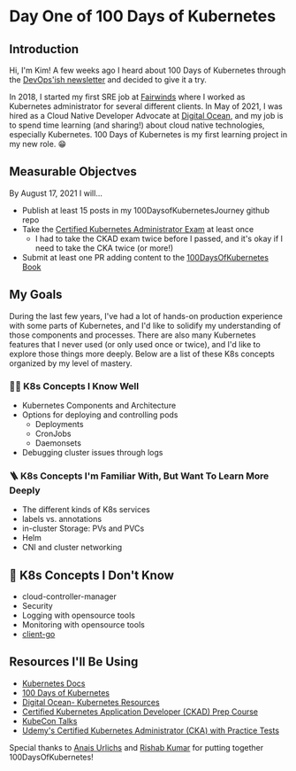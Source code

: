 # Day One of 100 Days of Kubernetes 

## Introduction

Hi, I'm Kim! A few weeks ago I heard about 100 Days of Kubernetes through the [DevOps'ish newsletter](https://devopsish.com/216/) and decided to give it a try. 

In 2018, I started my first SRE job at [Fairwinds](https://www.fairwinds.com/) where I worked as Kubernetes administrator for several different clients. In May of 2021, I was hired as a Cloud Native Developer Advocate at [Digital Ocean](https://www.digitalocean.com/), and my job is to spend time learning (and sharing!) about cloud native technologies, especially Kubernetes. 100 Days of Kubernetes is my first learning project in my new role. 😁

## Measurable Objectves 

By August 17, 2021 I will... 
* Publish at least 15 posts in my 100DaysofKubernetesJourney github repo 
* Take the [Certified Kubernetes Administrator Exam](https://www.cncf.io/certification/cka/) at least once 
    * I had to take the CKAD exam twice before I passed, and it's okay if I need to take the CKA twice (or more!)
* Submit at least one PR adding content to the [100DaysOfKubernetes Book](https://github.com/100daysofkubernetes/100DaysOfKubernetes)

## My Goals 

During the last few years, I've had a lot of hands-on production experience with some parts of Kubernetes, and I'd like to solidify my understanding of those components and processes. There are also many Kubernetes features that I never used (or only used once or twice), and I'd like to explore those things more deeply. Below are a list of these K8s concepts organized by my level of mastery. 

### 💪🏻 K8s Concepts I Know Well 
* Kubernetes Components and Architecture 
* Options for deploying and controlling pods
    * Deployments
    * CronJobs 
    * Daemonsets
* Debugging cluster issues through logs 

### 🪜 K8s Concepts I'm Familiar With, But Want To Learn More Deeply  
* The different kinds of K8s services 
* labels vs. annotations 
* in-cluster Storage: PVs and PVCs 
* Helm 
* CNI and cluster networking 

## 🐣 K8s Concepts I Don't Know 
* cloud-controller-manager 
* Security 
* Logging with opensource tools 
* Monitoring with opensource tools 
* [client-go](https://github.com/kubernetes/client-go)

## Resources I'll Be Using 
* [Kubernetes Docs](https://kubernetes.io/)
* [100 Days of Kubernetes](https://100daysofkubernetes.io/overview.html)
* [Digital Ocean- Kubernetes Resources](https://www.digitalocean.com/community/tags/kubernetes)
* [Certified Kubernetes Application Developer (CKAD) Prep Course](https://github.com/bmuschko/ckad-prep) 
* [KubeCon Talks](https://www.youtube.com/channel/UCvqbFHwN-nwalWPjPUKpvTA)
* [Udemy's Certified Kubernetes Administrator (CKA) with Practice Tests](https://www.udemy.com/course/certified-kubernetes-administrator-with-practice-tests/)

Special thanks to [Anais Urlichs](https://github.com/AnaisUrlichs) and [Rishab Kumar](https://github.com/rishabkumar7) for putting together 100DaysOfKubernetes!
